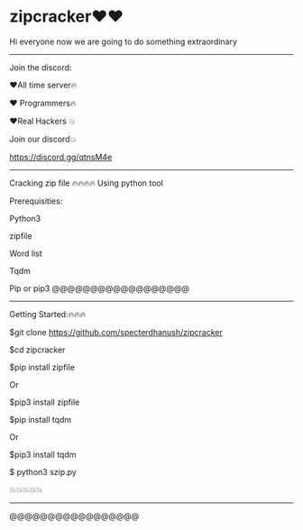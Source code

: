 # zipcracker❤️❤️
Hi everyone now we are going to do something extraordinary
______________________________________________
Join the discord:

❤️All time server🔥

❤️ Programmers🔥

❤️Real Hackers 💥

Join our discord💥

https://discord.gg/qtnsM4e

______________________________________________
Cracking zip file 
🔥🔥🔥🔥
Using python tool

Prerequisities:

Python3

zipfile

Word list

Tqdm

Pip or pip3
@@@@@@@@@@@@@@@@@@
______________________________________________

Getting Started:🔥🔥🔥

$git clone https://github.com/specterdhanush/zipcracker

$cd zipcracker

$pip install zipfile

Or

$pip3 install zipfile

$pip install tqdm 

Or

$pip3 install tqdm

$ python3 szip.py

💥💥💥💥💥
_____________________________________________
@@@@@@@@@@@@@@@@@
